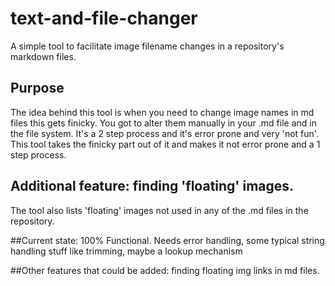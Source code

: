 # text-and-file-changer
A simple tool to facilitate image filename changes in a repository's markdown files.
## Purpose
The idea behind this tool is when you need to change image names in md files this gets finicky. You got to alter them manually in your .md file and in the file system. It's a 2 step process and it's error prone and very 'not fun'.
This tool takes the finicky part out of it and makes it not error prone and a 1 step process.
## Additional feature: finding 'floating' images.
The tool also lists 'floating' images not used in any of the .md files in the repository.

##Current state:
100% Functional.
Needs error handling, some typical string handling stuff like trimming, maybe a lookup mechanism

##Other features that could be added: finding floating img links in md files.
